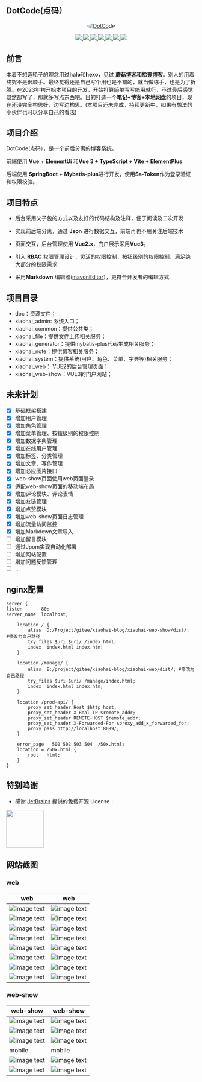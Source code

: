 ## DotCode(点码）

<p align=center>
  <a href="https://gitee.com/wch2019/xiaohai-blog">
    <img src="./doc/image/favicon.ico" alt="DotCode" style="border-radius: 50%">
  </a>
</p>

<p align="center">
   <a target="_blank" href="https://github.com/wch2019">
      <img src="https://img.shields.io/hexpm/l/plug.svg"/>
      <img src="https://img.shields.io/badge/JDK-17+-green.svg"/>
      <img src="https://img.shields.io/badge/springboot-2.7.7-green"/>
      <img src="https://img.shields.io/badge/vue-2.6.10-green"/>
      <img src="https://img.shields.io/badge/mysql-8.0+-green"/>
      <img src="https://img.shields.io/badge/mybatis--plus-3.5.3.1-green"/>
      <img src="https://img.shields.io/badge/redis-6.0.5-green"/>
   </a>
</p>

## 前言

 本着不想造轮子的理念用过**halo**和**hexo**，见过 **[蘑菇博客](https://gitee.com/moxi159753/mogu_blog_v2)**和**[拾壹博客](https://gitee.com/quequnlong/shiyi-blog)**。别人的用着终究不是很顺手。最终觉得还是自己写个用也是不错的，就当做练手，也是为了折腾。在2023年初开始本项目的开发，开始打算简单写写能用就行，不过最后感觉既然都写了，那就多写点东西吧。目的打造一个**笔记+博客+本地网盘**的项目，现在还没完全构思好，边写边构思。(本项目还未完成，持续更新中，如果有想法的小伙伴也可以分享自己的看法)

## 项目介绍

DotCode(点码），是一个前后分离的博客系统。

前端使用 **Vue** + **ElementUi** 和**Vue 3 + TypeScript + Vite + ElementPlus**

后端使用 **SpringBoot** + **Mybatis-plus**进行开发，使用**Sa-Token**作为登录验证和权限校验。

## 项目特点

- 后台采用父子包的方式以及友好的代码结构及注释，便于阅读及二次开发

- 实现前后端分离，通过 **Json** 进行数据交互，前端再也不用关注后端技术

- 页面交互，后台管理使用 **Vue2.x**，门户展示采用**Vue3**。

- 引入 **RBAC** 权限管理设计，灵活的权限控制，按钮级别的权限控制，满足绝大部分的权限需求

- 采用**Markdown** 编辑器([mavonEditor](www.mavoneditor.com)），更符合开发者的编辑方式

##  项目目录

- doc：资源文件；
- xiaohai_admin: 系统入口；
- xiaohai_common：提供公共类；
- xiaohai_file：提供文件上传相关服务；
- xiaohai_generator：提供mybatis-plus代码生成相关服务；
- xiaohai_note：提供博客相关服务；
- xiaohai_system：提供系统(用户、角色、菜单、字典等)相关服务；
- xiaohai_web： VUE2的后台管理页面；
- xiaohai_web-show：VUE3的门户网站；

## 未来计划

- [x] 基础框架搭建
- [x] 增加用户管理
- [x] 增加角色管理
- [x] 增加菜单管理、按钮级别的权限控制
- [x] 增加数据字典管理
- [x] 增加在线用户管理
- [x] 增加标签、分类管理
- [x] 增加文章、写作管理
- [x] 增加必应图片接口
- [x] web-show页面使用web页面登录
- [x] 适配web-show页面的移动端布局
- [x] 增加评论模块、评论表情
- [x] 增加友链管理
- [x] 增加点赞模块
- [x] 增加web-show页面日志管理
- [x] 增加流量访问监控
- [x] 增加Markdown文章导入
- [ ] 增加留言模块
- [ ] 通过Jpom实现自动化部署
- [ ] 增加网站配置
- [ ] 增加问题反馈管理
- [ ] ...

## nginx配置

    server {
    listen       80;
    server_name  localhost;
    
        location / {
            alias  D:/Project/gitee/xiaohai-blog/xiaohai-web-show/dist/;  #修改为自己路径
            try_files $uri $uri/ /index.html;
            index  index.html index.htm;
        }
    
        location /manage/ {
            alias  E:/project/gitee/xiaohai-blog/xiaohai-web/dist/; #修改为自己路径
            try_files $uri $uri/ /manage/index.html;
            index  index.html index.htm;
        }
    
        location /prod-api/ {
    		proxy_set_header Host $http_host;
    		proxy_set_header X-Real-IP $remote_addr;
    		proxy_set_header REMOTE-HOST $remote_addr;
    		proxy_set_header X-Forwarded-For $proxy_add_x_forwarded_for;
    		proxy_pass http://localhost:8089/;
    	}
    
        error_page   500 502 503 504  /50x.html;
        location = /50x.html {
            root   html;
        }
    }

## 特别鸣谢

- 感谢 [JetBrains](https://jb.gg/OpenSourceSupport) 提供的免费开源 License：

[<img src="./doc/image/jb_beam.png" width="100" />](https://www.jetbrains.com/?from=xiaohai_blog)

## 网站截图

### web

|                     web                      |                     web                     |
|:--------------------------------------------:|:-------------------------------------------:|
| ![image text](./doc/image/web/register.png)  |  ![image text](./doc/image/web/login.png)   |
| ![image text](./doc/image/web/dashboard.png) | ![image text](./doc/image/web/article.png)  |
|   ![image text](./doc/image/web/edit.png)    |   ![image text](./doc/image/web/tags.png)   |
| ![image text](./doc/image/web/category.png)  | ![image text](./doc/image/web/comment.png)  |
|   ![image text](./doc/image/web/user.png)    |   ![image text](./doc/image/web/role.png)   |
|   ![image text](./doc/image/web/menu.png)    | ![image text](./doc/image/web/dictType.png) |
| ![image text](./doc/image/web/dictData.png)  |   ![image text](./doc/image/web/log.png)    |
| ![image text](./doc/image/web/log-view.png)  |  ![image text](./doc/image/web/online.png)  |

### web-show

| web-show                                               | web-show                                               |
|--------------------------------------------------------|--------------------------------------------------------|
| ![image text](./doc/image/web-show/index.png)          | ![image text](./doc/image/web-show/index-dark.png)     |
| ![image text](./doc/image/web-show/article.png)        | ![image text](./doc/image/web-show/back.png)           |
| ![image text](./doc/image/web-show/category.png)       | ![image text](./doc/image/web-show/search.png)         |
| mobile                                                 |  mobile                                                       |
| ![image text](./doc/image/web-show/mobile-index.png)   | ![image text](./doc/image/web-show/mobile-side.png)    |
| ![image text](./doc/image/web-show/mobile-article.png) | ![image text](./doc/image/web-show/mobile-comment.png) |


